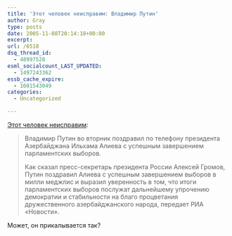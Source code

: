 ```yaml
---
title: 'Этот человек неисправим: Владимир Путин'
author: Gray
type: posts
date: 2005-11-08T20:14:18+00:00
excerpt:
url: /6518
dsq_thread_id:
  - 48997528
esml_socialcount_LAST_UPDATED:
  - 1497243362
essb_cache_expire:
  - 1601543049
categories:
  - Uncategorized

---
```








<a href="http://www.gazeta.ru/2005/11/08/last177138.shtml" target="_blank">Этот человек неисправим</a>:

> Владимир Путин во вторник поздравил по телефону президента Азербайджана Ильхама Алиева с успешным завершением парламентских выборов.
> 
> Как сказал пресс-секретарь президента России Алексей Громов, Путин поздравил Алиева с успешным завершением выборов в милли меджлис и выразил уверенность в том, что итоги парламентских выборов послужат дальнейшему упрочению демократии и стабильности на благо процветания дружественного азербайджанского народа, передает РИА &#171;Новости&#187;. 

Может, он прикалывается так?